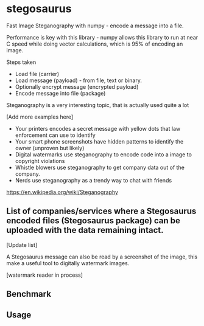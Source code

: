 # stegosaurus
Fast Image Steganography with numpy - encode a message into a file.

Performance is key with this library - numpy allows this library to run at near C speed while doing vector calculations, which is 95% of encoding an image.

Steps taken
- Load file (carrier)
- Load message (payload) - from file, text or binary.
- Optionally encrypt message (encrypted payload)
- Encode message into file (package)



Steganography is a very interesting topic, that is actually used quite a lot

[Add more examples here]
- Your printers encodes a secret message with yellow dots that law enforcement can use to identify
- Your smart phone screenshots have hidden patterns to identify the owner (unproven but likely)
- Digital watermarks use steganography to encode code into a image to copyright violations
- Whistle blowers use steganography to get company data out of the company.
- Nerds use steganography as a trendy way to chat with friends

https://en.wikipedia.org/wiki/Steganography


## List of companies/services where a Stegosaurus encoded files (Stegosaurus package) can be uploaded with the data remaining intact.
[Update list]


A Stegosaurus message can also be read by a screenshot of the image, this make a useful tool to digitally watermark images.

[watermark reader in process]



## Benchmark


## Usage
